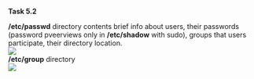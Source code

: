 **Task 5.2**
<br>

**/etc/passwd** directory contents brief info about users, their passwords (password pveerviews only in **/etc/shadow** with sudo), groups that users participate, their directory location. 
<br>
<img src="https://github.com/HighLandner/DevOps_online_Kharkiv_2021Q1/blob/master/m5/task5.2/images/passwd.png">
<br>
**/etc/group** directory
<br>
<img src="https://github.com/HighLandner/DevOps_online_Kharkiv_2021Q1/blob/master/m5/task5.2/images/group.png">
<br>